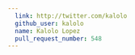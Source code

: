 ```yaml
---
  link: http://twitter.com/kalolo
  github_user: kalolo
  name: Kalolo Lopez
  pull_request_number: 548
---
```

